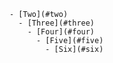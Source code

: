 <!-- >>>>>> BEGIN GENERATED FILE (create_page_toc): SOURCE test/create_page_toc/templates/no_level_one.md -->
    - [Two](#two)
      - [Three](#three)
        - [Four](#four)
          - [Five](#five)
            - [Six](#six)
<!-- <<<<<< END GENERATED FILE (create_page_toc): SOURCE test/create_page_toc/templates/no_level_one.md -->
